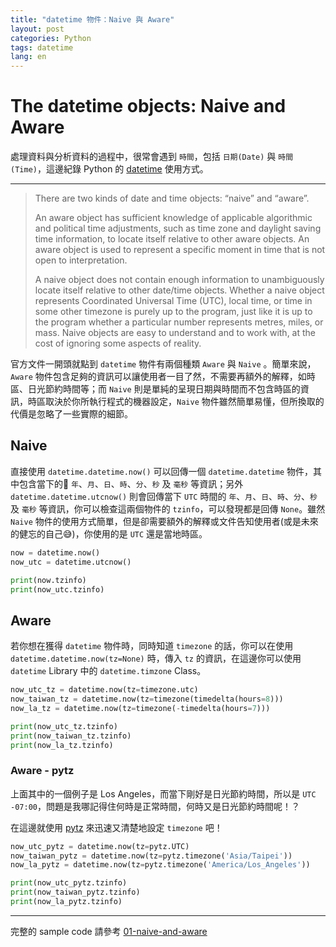 ```yaml
---
title: "datetime 物件：Naive 與 Aware"
layout: post
categories: Python
tags: datetime
lang: en
---
```


The datetime objects: Naive and Aware
===

處理資料與分析資料的過程中，很常會遇到 `時間`，包括 `日期(Date)` 與 `時間(Time)`，這邊紀錄 Python 的 [datetime](https://docs.python.org/3.6/library/datetime.html) 使用方式。

---
> There are two kinds of date and time objects: “naive” and “aware”.
>
> An aware object has sufficient knowledge of applicable algorithmic and political time adjustments, such as time zone and daylight saving time information, to locate itself relative to other aware objects. An aware object is used to represent a specific moment in time that is not open to interpretation.
>
> A naive object does not contain enough information to unambiguously locate itself relative to other date/time objects. Whether a naive object represents Coordinated Universal Time (UTC), local time, or time in some other timezone is purely up to the program, just like it is up to the program whether a particular number represents metres, miles, or mass. Naive objects are easy to understand and to work with, at the cost of ignoring some aspects of reality.

官方文件一開頭就點到 `datetime` 物件有兩個種類 `Aware` 與 `Naive` 。簡單來說，`Aware` 物件包含足夠的資訊可以讓使用者一目了然，不需要再額外的解釋，如時區、日光節約時間等；而 `Naive` 則是單純的呈現日期與時間而不包含時區的資訊，時區取決於你所執行程式的機器設定，`Naive` 物件雖然簡單易懂，但所換取的代價是忽略了一些實際的細節。

## Naive
直接使用 `datetime.datetime.now()` 可以回傳一個 `datetime.datetime` 物件，其中包含當下的 `年`、`月`、`日`、`時`、`分`、`秒` 及 `毫秒` 等資訊；另外 `datetime.datetime.utcnow()` 則會回傳當下 `UTC` 時間的 `年`、`月`、`日`、`時`、`分`、`秒` 及 `毫秒` 等資訊，你可以檢查這兩個物件的 `tzinfo`，可以發現都是回傳 `None`。雖然 `Naive` 物件的使用方式簡單，但是卻需要額外的解釋或文件告知使用者(或是未來的健忘的自己:sweat_smile:)，你使用的是 `UTC` 還是當地時區。

```python
now = datetime.now()
now_utc = datetime.utcnow()

print(now.tzinfo)
print(now_utc.tzinfo)
```

## Aware
若你想在獲得 `datetime` 物件時，同時知道 `timezone` 的話，你可以在使用 `datetime.datetime.now(tz=None)` 時，傳入 `tz` 的資訊，在這邊你可以使用 `datetime` Library 中的 `datetime.timzone` Class。

```python
now_utc_tz = datetime.now(tz=timezone.utc)
now_taiwan_tz = datetime.now(tz=timezone(timedelta(hours=8)))
now_la_tz = datetime.now(tz=timezone(-timedelta(hours=7)))

print(now_utc_tz.tzinfo)
print(now_taiwan_tz.tzinfo)
print(now_la_tz.tzinfo)
```

### Aware - pytz
上面其中的一個例子是 Los Angeles，而當下剛好是日光節約時間，所以是 `UTC -07:00`，問題是我哪記得住何時是正常時間，何時又是日光節約時間呢！？

在這邊就使用 [pytz](https://pythonhosted.org/pytz/) 來迅速又清楚地設定 `timezone` 吧！

```python
now_utc_pytz = datetime.now(tz=pytz.UTC)
now_taiwan_pytz = datetime.now(tz=pytz.timezone('Asia/Taipei'))
now_la_pytz = datetime.now(tz=pytz.timezone('America/Los_Angeles'))

print(now_utc_pytz.tzinfo)
print(now_taiwan_pytz.tzinfo)
print(now_la_pytz.tzinfo)
```

---
完整的 sample code 請參考 [01-naive-and-aware](https://nbviewer.jupyter.org/github/orcahmlee/lab-technical-note/blob/master/datetime/01-naive-and-aware.ipynb)